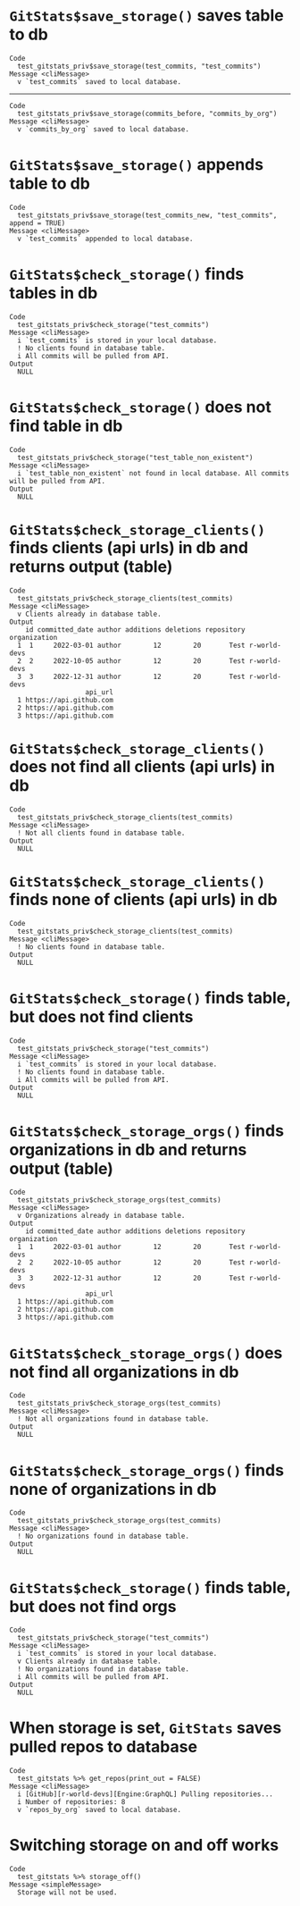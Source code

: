 # `GitStats$save_storage()` saves table to db

    Code
      test_gitstats_priv$save_storage(test_commits, "test_commits")
    Message <cliMessage>
      v `test_commits` saved to local database.

---

    Code
      test_gitstats_priv$save_storage(commits_before, "commits_by_org")
    Message <cliMessage>
      v `commits_by_org` saved to local database.

# `GitStats$save_storage()` appends table to db

    Code
      test_gitstats_priv$save_storage(test_commits_new, "test_commits", append = TRUE)
    Message <cliMessage>
      v `test_commits` appended to local database.

# `GitStats$check_storage()` finds tables in db

    Code
      test_gitstats_priv$check_storage("test_commits")
    Message <cliMessage>
      i `test_commits` is stored in your local database.
      ! No clients found in database table.
      i All commits will be pulled from API.
    Output
      NULL

# `GitStats$check_storage()` does not find table in db

    Code
      test_gitstats_priv$check_storage("test_table_non_existent")
    Message <cliMessage>
      i `test_table_non_existent` not found in local database. All commits will be pulled from API.
    Output
      NULL

# `GitStats$check_storage_clients()` finds clients (api urls) in db and returns output (table)

    Code
      test_gitstats_priv$check_storage_clients(test_commits)
    Message <cliMessage>
      v Clients already in database table.
    Output
        id committed_date author additions deletions repository organization
      1  1     2022-03-01 author        12        20       Test r-world-devs
      2  2     2022-10-05 author        12        20       Test r-world-devs
      3  3     2022-12-31 author        12        20       Test r-world-devs
                       api_url
      1 https://api.github.com
      2 https://api.github.com
      3 https://api.github.com

# `GitStats$check_storage_clients()` does not find all clients (api urls) in db

    Code
      test_gitstats_priv$check_storage_clients(test_commits)
    Message <cliMessage>
      ! Not all clients found in database table.
    Output
      NULL

# `GitStats$check_storage_clients()` finds none of clients (api urls) in db

    Code
      test_gitstats_priv$check_storage_clients(test_commits)
    Message <cliMessage>
      ! No clients found in database table.
    Output
      NULL

# `GitStats$check_storage()` finds table, but does not find clients

    Code
      test_gitstats_priv$check_storage("test_commits")
    Message <cliMessage>
      i `test_commits` is stored in your local database.
      ! No clients found in database table.
      i All commits will be pulled from API.
    Output
      NULL

# `GitStats$check_storage_orgs()` finds organizations in db and returns output (table)

    Code
      test_gitstats_priv$check_storage_orgs(test_commits)
    Message <cliMessage>
      v Organizations already in database table.
    Output
        id committed_date author additions deletions repository organization
      1  1     2022-03-01 author        12        20       Test r-world-devs
      2  2     2022-10-05 author        12        20       Test r-world-devs
      3  3     2022-12-31 author        12        20       Test r-world-devs
                       api_url
      1 https://api.github.com
      2 https://api.github.com
      3 https://api.github.com

# `GitStats$check_storage_orgs()` does not find all organizations in db

    Code
      test_gitstats_priv$check_storage_orgs(test_commits)
    Message <cliMessage>
      ! Not all organizations found in database table.
    Output
      NULL

# `GitStats$check_storage_orgs()` finds none of organizations in db

    Code
      test_gitstats_priv$check_storage_orgs(test_commits)
    Message <cliMessage>
      ! No organizations found in database table.
    Output
      NULL

# `GitStats$check_storage()` finds table, but does not find orgs

    Code
      test_gitstats_priv$check_storage("test_commits")
    Message <cliMessage>
      i `test_commits` is stored in your local database.
      v Clients already in database table.
      ! No organizations found in database table.
      i All commits will be pulled from API.
    Output
      NULL

# When storage is set, `GitStats` saves pulled repos to database

    Code
      test_gitstats %>% get_repos(print_out = FALSE)
    Message <cliMessage>
      i [GitHub][r-world-devs][Engine:GraphQL] Pulling repositories...
      i Number of repositories: 8
      v `repos_by_org` saved to local database.

# Switching storage on and off works

    Code
      test_gitstats %>% storage_off()
    Message <simpleMessage>
      Storage will not be used.

